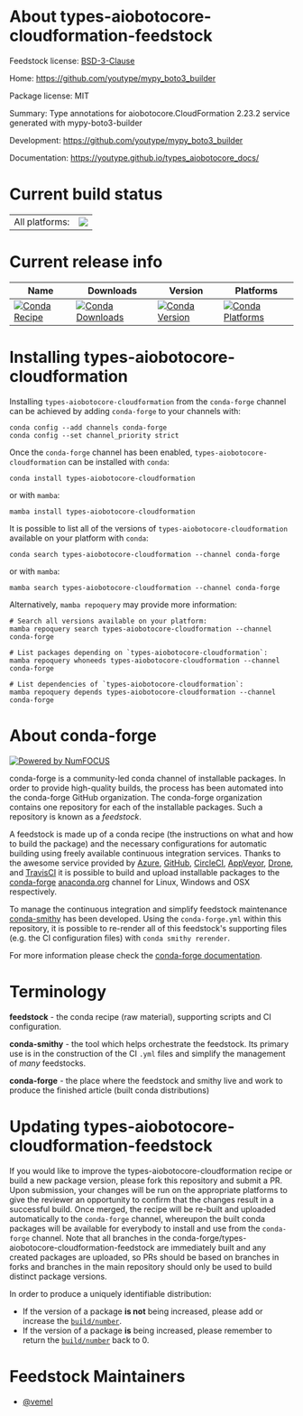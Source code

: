 About types-aiobotocore-cloudformation-feedstock
================================================

Feedstock license: [BSD-3-Clause](https://github.com/conda-forge/types-aiobotocore-cloudformation-feedstock/blob/main/LICENSE.txt)

Home: https://github.com/youtype/mypy_boto3_builder

Package license: MIT

Summary: Type annotations for aiobotocore.CloudFormation 2.23.2 service generated with mypy-boto3-builder

Development: https://github.com/youtype/mypy_boto3_builder

Documentation: https://youtype.github.io/types_aiobotocore_docs/

Current build status
====================


<table><tr><td>All platforms:</td>
    <td>
      <a href="https://dev.azure.com/conda-forge/feedstock-builds/_build/latest?definitionId=16773&branchName=main">
        <img src="https://dev.azure.com/conda-forge/feedstock-builds/_apis/build/status/types-aiobotocore-cloudformation-feedstock?branchName=main">
      </a>
    </td>
  </tr>
</table>

Current release info
====================

| Name | Downloads | Version | Platforms |
| --- | --- | --- | --- |
| [![Conda Recipe](https://img.shields.io/badge/recipe-types--aiobotocore--cloudformation-green.svg)](https://anaconda.org/conda-forge/types-aiobotocore-cloudformation) | [![Conda Downloads](https://img.shields.io/conda/dn/conda-forge/types-aiobotocore-cloudformation.svg)](https://anaconda.org/conda-forge/types-aiobotocore-cloudformation) | [![Conda Version](https://img.shields.io/conda/vn/conda-forge/types-aiobotocore-cloudformation.svg)](https://anaconda.org/conda-forge/types-aiobotocore-cloudformation) | [![Conda Platforms](https://img.shields.io/conda/pn/conda-forge/types-aiobotocore-cloudformation.svg)](https://anaconda.org/conda-forge/types-aiobotocore-cloudformation) |

Installing types-aiobotocore-cloudformation
===========================================

Installing `types-aiobotocore-cloudformation` from the `conda-forge` channel can be achieved by adding `conda-forge` to your channels with:

```
conda config --add channels conda-forge
conda config --set channel_priority strict
```

Once the `conda-forge` channel has been enabled, `types-aiobotocore-cloudformation` can be installed with `conda`:

```
conda install types-aiobotocore-cloudformation
```

or with `mamba`:

```
mamba install types-aiobotocore-cloudformation
```

It is possible to list all of the versions of `types-aiobotocore-cloudformation` available on your platform with `conda`:

```
conda search types-aiobotocore-cloudformation --channel conda-forge
```

or with `mamba`:

```
mamba search types-aiobotocore-cloudformation --channel conda-forge
```

Alternatively, `mamba repoquery` may provide more information:

```
# Search all versions available on your platform:
mamba repoquery search types-aiobotocore-cloudformation --channel conda-forge

# List packages depending on `types-aiobotocore-cloudformation`:
mamba repoquery whoneeds types-aiobotocore-cloudformation --channel conda-forge

# List dependencies of `types-aiobotocore-cloudformation`:
mamba repoquery depends types-aiobotocore-cloudformation --channel conda-forge
```


About conda-forge
=================

[![Powered by
NumFOCUS](https://img.shields.io/badge/powered%20by-NumFOCUS-orange.svg?style=flat&colorA=E1523D&colorB=007D8A)](https://numfocus.org)

conda-forge is a community-led conda channel of installable packages.
In order to provide high-quality builds, the process has been automated into the
conda-forge GitHub organization. The conda-forge organization contains one repository
for each of the installable packages. Such a repository is known as a *feedstock*.

A feedstock is made up of a conda recipe (the instructions on what and how to build
the package) and the necessary configurations for automatic building using freely
available continuous integration services. Thanks to the awesome service provided by
[Azure](https://azure.microsoft.com/en-us/services/devops/), [GitHub](https://github.com/),
[CircleCI](https://circleci.com/), [AppVeyor](https://www.appveyor.com/),
[Drone](https://cloud.drone.io/welcome), and [TravisCI](https://travis-ci.com/)
it is possible to build and upload installable packages to the
[conda-forge](https://anaconda.org/conda-forge) [anaconda.org](https://anaconda.org/)
channel for Linux, Windows and OSX respectively.

To manage the continuous integration and simplify feedstock maintenance
[conda-smithy](https://github.com/conda-forge/conda-smithy) has been developed.
Using the ``conda-forge.yml`` within this repository, it is possible to re-render all of
this feedstock's supporting files (e.g. the CI configuration files) with ``conda smithy rerender``.

For more information please check the [conda-forge documentation](https://conda-forge.org/docs/).

Terminology
===========

**feedstock** - the conda recipe (raw material), supporting scripts and CI configuration.

**conda-smithy** - the tool which helps orchestrate the feedstock.
                   Its primary use is in the construction of the CI ``.yml`` files
                   and simplify the management of *many* feedstocks.

**conda-forge** - the place where the feedstock and smithy live and work to
                  produce the finished article (built conda distributions)


Updating types-aiobotocore-cloudformation-feedstock
===================================================

If you would like to improve the types-aiobotocore-cloudformation recipe or build a new
package version, please fork this repository and submit a PR. Upon submission,
your changes will be run on the appropriate platforms to give the reviewer an
opportunity to confirm that the changes result in a successful build. Once
merged, the recipe will be re-built and uploaded automatically to the
`conda-forge` channel, whereupon the built conda packages will be available for
everybody to install and use from the `conda-forge` channel.
Note that all branches in the conda-forge/types-aiobotocore-cloudformation-feedstock are
immediately built and any created packages are uploaded, so PRs should be based
on branches in forks and branches in the main repository should only be used to
build distinct package versions.

In order to produce a uniquely identifiable distribution:
 * If the version of a package **is not** being increased, please add or increase
   the [``build/number``](https://docs.conda.io/projects/conda-build/en/latest/resources/define-metadata.html#build-number-and-string).
 * If the version of a package **is** being increased, please remember to return
   the [``build/number``](https://docs.conda.io/projects/conda-build/en/latest/resources/define-metadata.html#build-number-and-string)
   back to 0.

Feedstock Maintainers
=====================

* [@vemel](https://github.com/vemel/)


